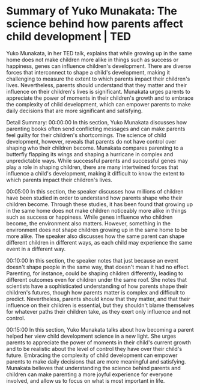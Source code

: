 # Summary of Yuko Munakata: The science behind how parents affect child development | TED

Yuko Munakata, in her TED talk, explains that while growing up in the same home does not make children more alike in things such as success or happiness, genes can influence children's development. There are diverse forces that interconnect to shape a child's development, making it challenging to measure the extent to which parents impact their children's lives. Nevertheless, parents should understand that they matter and their influence on their children's lives is significant. Munakata urges parents to appreciate the power of moments in their children's growth and to embrace the complexity of child development, which can empower parents to make daily decisions that are more significant and satisfying.

Detail Summary: 
00:00:00
In this section, Yuko Munakata discusses how parenting books often send conflicting messages and can make parents feel guilty for their children's shortcomings. The science of child development, however, reveals that parents do not have control over shaping who their children become. Munakata compares parenting to a butterfly flapping its wings and shaping a hurricane in complex and unpredictable ways. While successful parents and successful genes may play a role in shaping children, there are many intertwined forces that influence a child's development, making it difficult to know the extent to which parents impact their children's lives.

00:05:00
In this section, the speaker discusses how millions of children have been studied in order to understand how parents shape who their children become. Through these studies, it has been found that growing up in the same home does not make children noticeably more alike in things such as success or happiness. While genes influence who children become, the environment also matters. However, something in the environment does not shape children growing up in the same home to be more alike. The speaker also discusses how the same parent can shape different children in different ways, as each child may experience the same event in a different way.

00:10:00
In this section, the speaker notes that just because an event doesn't shape people in the same way, that doesn't mean it had no effect. Parenting, for instance, could be shaping children differently, leading to different outcomes even for children under the same roof. She notes that scientists have a sophisticated understanding of how parents shape their children's futures, though how parents matter is complex and difficult to predict. Nevertheless, parents should know that they matter, and that their influence on their children is essential, but they shouldn't blame themselves for whatever paths their children take, as they exert only influence and not control.

00:15:00
In this section, Yuko Munakata talks about how becoming a parent helped her view child development science in a new light. She urges parents to appreciate the power of moments in their child's current growth and to be realistic about the level of control they have over their child's future. Embracing the complexity of child development can empower parents to make daily decisions that are more meaningful and satisfying. Munakata believes that understanding the science behind parents and children can make parenting a more joyful experience for everyone involved, and allow us to focus on what is most important in life.

